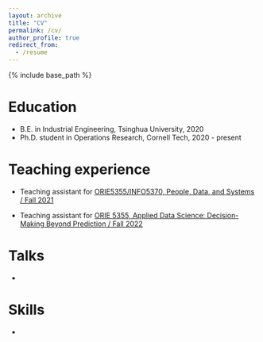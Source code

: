 ```yaml
---
layout: archive
title: "CV"
permalink: /cv/
author_profile: true
redirect_from:
  - /resume
---
```


{% include base_path %}

Education
======
* B.E. in Industrial Engineering, Tsinghua University, 2020
* Ph.D. student in Operations Research, Cornell Tech, 2020 - present

Teaching experience
======
* Teaching assistant for [ORIE5355/INFO5370, People, Data, and Systems / Fall 2021](https://orie5355.github.io/Fall_2021/)
  
- Teaching assistant for [ORIE 5355, Applied Data Science: Decision-Making Beyond Prediction / Fall 2022](https://classes.cornell.edu/browse/roster/FA22/class/ORIE/5355)


Talks
======
- 

Skills
======

* 
